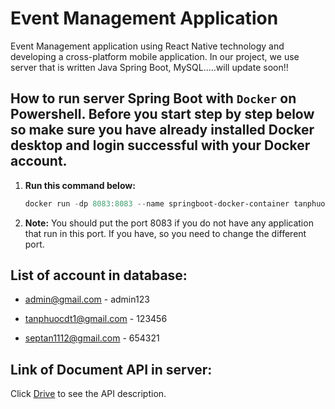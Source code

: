 # Event Management Application

   Event Management application using React Native technology and developing a cross-platform mobile application. In our project, we use server that is written Java Spring Boot, MySQL.....will update soon!!

## How to run server Spring Boot with `Docker` on Powershell. Before you start step by step below so make sure you have already installed Docker desktop and login successful with your Docker account.

1. **Run this command below:**

   ```Powershell
   docker run -dp 8083:8083 --name springboot-docker-container tanphuocdt1/springboot-docker:v1.0.6
2. **Note:**
   You should put the port 8083 if you do not have any application that run in this port. If you have, so you need to change the different port.

## List of account in database:
* admin@gmail.com - admin123

* tanphuocdt1@gmail.com - 123456

* septan1112@gmail.com - 654321

## Link of Document API in server:
   Click [Drive](https://drive.google.com/drive/folders/1d3IZ_dYze40N48jQmNO2OpGwV256From?usp=sharing) to see the API description.